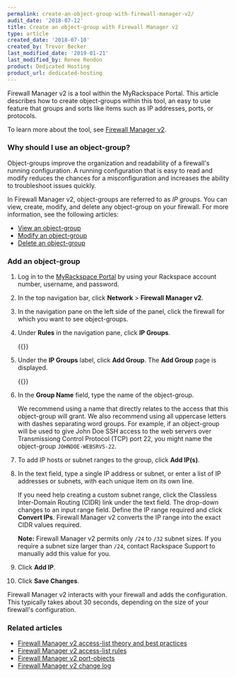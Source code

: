 ```yaml
---
permalink: create-an-object-group-with-firewall-manager-v2/
audit_date: '2018-07-12'
title: Create an object-group with Firewall Manager v2
type: article
created_date: '2018-07-10'
created_by: Trevor Becker
last_modified_date: '2019-01-21'
last_modified_by: Renee Rendon
product: Dedicated Hosting
product_url: dedicated-hosting
---
```


Firewall Manager v2 is a tool within the MyRackspace Portal. This article describes how to create object-groups within this tool, an easy to use feature that groups and sorts like items such as IP addresses, ports, or protocols.

To learn more about the tool, see [Firewall Manager v2](/how-to/firewall-manager-v2).

### Why should I use an object-group?

Object-groups improve the organization and readability of a firewall's running configuration. A running configuration that is easy to read and modify reduces the chances for a misconfiguration and increases the ability to troubleshoot issues quickly.

In Firewall Manager v2, object-groups are referred to as *IP groups*. You can view, create, modify, and delete any object-group on your firewall. For more information, see the following articles:

- [View an object-group](/how-to/view-an-object-group-with-firewall-manager-v2)
- [Modify an object-group](/how-to/modify-an-object-group-with-firewall-manager-v2)
- [Delete an object-group](/how-to/delete-an-object-group-with-firewall-manager-v2)

### Add an object-group

1. Log in to the [MyRackspace Portal](https://my.rackspace.com/portal/auth/login) by using your Rackspace account number, username, and password.

2. In the top navigation bar, click **Network** > **Firewall Manager v2**.

3. In the navigation pane on the left side of the panel, click the firewall for which you want to see object-groups.

4. Under **Rules** in the navigation pane, click **IP Groups**.

    {{<image src="ip-groups.png" alt="" title="">}}

5. Under the **IP Groups** label, click **Add Group**. The **Add Group** page is displayed.

    {{<image src="add-object-group.png" alt="" title="">}}

6. In the **Group Name** field, type the name of the object-group.

    We recommend using a name that directly relates to the access that this object-group will grant. We also recommend using all uppercase letters with dashes separating word groups. For example, if an object-group will be used to give John Doe SSH access to the web servers over Transmissiong Control Protocol (TCP) port 22, you might name the object-group `JOHNDOE-WEBSRVS-22`.

7. To add IP hosts or subnet ranges to the group, click **Add IP(s)**.

8. In the text field, type a single IP address or subnet, or enter a list of IP addresses or subnets, with each unique item on its own line.

    If you need help creating a custom subnet range, click the Classless Inter-Domain Routing (CIDR) link under the text field. The drop-down changes to an input range field. Define the IP range required and click **Convert IPs**. Firewall Manager v2 converts the IP range into the exact CIDR values required.

    **Note:** Firewall Manager v2 permits only `/24` to `/32` subnet sizes. If you require a subnet size larger than `/24`, contact Rackspace Support to manually add this value for you.

9. Click **Add IP**.

10. Click **Save Changes**.

Firewall Manager v2 interacts with your firewall and adds the configuration. This typically takes about 30 seconds, depending on the size of your firewall's configuration.

### Related articles

- [Firewall Manager v2 access-list theory and best practices](/how-to/firewall-manager-v2-access-list-theory-and-best-practices)
- [Firewall Manager v2 access-list rules](/how-to/firewall-manager-v2-access-list-rules)
- [Firewall Manager v2 port-objects](/how-to/firewall-manager-v2-port-groups)
- [Firewall Manager v2 change log](/how-to/firewall-manager-v2-change-log)
